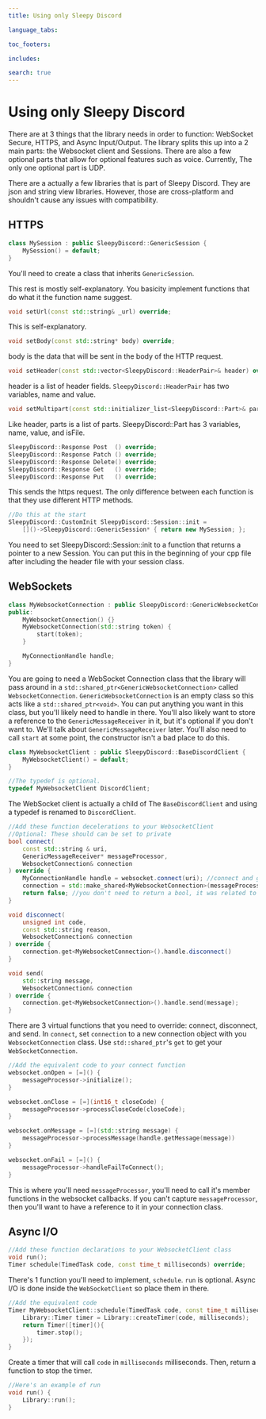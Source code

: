 ```yaml
---
title: Using only Sleepy Discord

language_tabs:

toc_footers:

includes:

search: true
---
```


# Using only Sleepy Discord

There are at 3 things that the library needs in order to function: WebSocket Secure, HTTPS, and Async Input/Output. The library splits this up into a 2 main parts: the Websocket client and Sessions. There are also a few optional parts that allow for optional features such as voice. Currently, The only one optional part is UDP.

<aside> There are a actually a few libraries that is part of Sleepy Discord. They are json and string view libraries. However, those are cross-platform and shouldn't cause any issues with compatibility. </aside>

## HTTPS

```cpp
class MySession : public SleepyDiscord::GenericSession {
	MySession() = default;
}
```

You'll need to create a class that inherits ``GenericSession``.

This rest is mostly self-explanatory. You basicity implement functions that do what it the function name suggest.

```cpp
void setUrl(const std::string& _url) override;
```

This is self-explanatory.

```cpp
void setBody(const std::string* body) override;
```

body is the data that will be sent in the body of the HTTP request.

```cpp
void setHeader(const std::vector<SleepyDiscord::HeaderPair>& header) override;
```

header is a list of header fields. ``SleepyDiscord::HeaderPair`` has two variables, name and value.

```cpp
void setMultipart(const std::initializer_list<SleepyDiscord::Part>& parts) override;
```

Like header, parts is a list of parts. SleepyDiscord::Part has 3 variables, name, value, and isFile.

```cpp
SleepyDiscord::Response Post  () override;
SleepyDiscord::Response Patch () override;
SleepyDiscord::Response Delete() override;
SleepyDiscord::Response Get   () override;
SleepyDiscord::Response Put   () override;
```

This sends the https request. The only difference between each function is that they use different HTTP methods.

```cpp
//Do this at the start
SleepyDiscord::CustomInit SleepyDiscord::Session::init = 
	[]()->SleepyDiscord::GenericSession* { return new MySession; };
```

You need to set SleepyDiscord::Session::init to a function that returns a pointer to a new Session. You can put this in the beginning of your cpp file after including the header file with your session class.

## WebSockets

```cpp
class MyWebsocketConnection : public SleepyDiscord::GenericWebsocketConnection {
public:
	MyWebsocketConnection() {}
	MyWebsocketConnection(std::string token) {
		start(token);
	}

	MyConnectionHandle handle;
}
```

You are going to need a WebSocket Connection class that the library will pass around in a ``std::shared_ptr<GenericWebsocketConnection>`` called ``WebsocketConnection``. ``GenericWebsocketConnection`` is an empty class so this acts like a ``std::shared_ptr<void>``. You can put anything you want in this class, but you'll likely need to handle in there. You'll also likely want to store a reference to the ``GenericMessageReceiver`` in it, but it's optional if you don't want to. We'll talk about ``GenericMessageReceiver`` later. You'll also need to call ``start`` at some point, the constructor isn't a bad place to do this.

```cpp
class MyWebsocketClient : public SleepyDiscord::BaseDiscordClient {
	MyWebsocketClient() = default;
}

//The typedef is optional.
typedef MyWebsocketClient DiscordClient;
```
The WebSocket client is actually a child of The ``BaseDiscordClient`` and using a typedef is renamed to ``DiscordClient``.

```cpp
//Add these function decelerations to your WebsocketClient
//Optional: These should can be set to private
bool connect(
	const std::string & uri,
	GenericMessageReceiver* messageProcessor,
	WebsocketConnection& connection
) override {
	MyConnectionHandle handle = websocket.connect(uri); //connect and get handle from websocket library
	connection = std::make_shared<MyWebsocketConnection>(messageProcessor, handle);
	return false; //you don't need to return a bool, it was related to a removed feature.
}

void disconnect(
	unsigned int code,
	const std::string reason,
	WebsocketConnection& connection
) override {
	connection.get<MyWebsocketConnection>().handle.disconnect()
}

void send(
	std::string message,
	WebsocketConnection& connection
) override {
	connection.get<MyWebsocketConnection>().handle.send(message);
}
```

There are 3 virtual functions that you need to override: connect, disconnect, and send. In ``connect``, set ``connection`` to a new connection object with you ``WebsocketConnection`` class. Use ``std::shared_ptr``'s ``get`` to get your ``WebSocketConnection``.

```cpp
//Add the equivalent code to your connect function
websocket.onOpen = [=]() {
	messageProcessor->initialize();
}

websocket.onClose = [=](int16_t closeCode) {
	messageProcessor->processCloseCode(closeCode);
}

websocket.onMessage = [=](std::string message) {
	messageProcessor->processMessage(handle.getMessage(message))
}

websocket.onFail = [=]() {
	messageProcessor->handleFailToConnect();
}
```

This is where you'll need ``messageProcessor``, you'll need to call it's member functions in the websocket callbacks. If you can't capture ``messageProcessor``, then you'll want to have a reference to it in your connection class.

## Async I/O

```cpp
//Add these function declarations to your WebsocketClient class
void run();
Timer schedule(TimedTask code, const time_t milliseconds) override;
```

There's 1 function you'll need to implement, ``schedule``. ``run`` is optional. Async I/O is done inside the ``WebSocketClient`` so place them in there.

```cpp
//Add the equivalent code
Timer MyWebsocketClient::schedule(TimedTask code, const time_t milliseconds) {
	Library::Timer timer = Library::createTimer(code, milliseconds);
	return Timer([timer](){
		timer.stop();
	});
}
```

Create a timer that will call ``code`` in ``milliseconds`` milliseconds. Then, return a function to stop the timer.

```cpp
//Here's an example of run
void run() {
	Library::run();
}
```